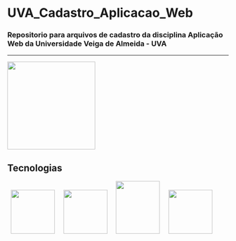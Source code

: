 # UVA_Cadastro_Aplicacao_Web
<h3>Repositorio para arquivos de cadastro da disciplina Aplicação Web da Universidade Veiga de Almeida - UVA</h3>
<hr>
<img src="https://www.mundodomarketing.com.br/mundodomarketing/images/materias/logo_UVA_em_alta.jpg"
width="200"/>
<br>

<h2> Tecnologias </h2>

<p>
&nbsp;
<img src="https://upload.wikimedia.org/wikipedia/commons/thumb/6/61/HTML5_logo_and_wordmark.svg/1200px-HTML5_logo_and_wordmark.svg.png"
width="100"
height="100"/>
&nbsp;
&nbsp;
<img src="https://upload.wikimedia.org/wikipedia/commons/thumb/9/99/Unofficial_JavaScript_logo_2.svg/1200px-Unofficial_JavaScript_logo_2.svg.png"
width="100"
height="100"/>
&nbsp;
&nbsp;
<img src="https://upload.wikimedia.org/wikipedia/commons/thumb/d/d5/CSS3_logo_and_wordmark.svg/1200px-CSS3_logo_and_wordmark.svg.png"
width="100"
height="120"/>
&nbsp;
&nbsp;
<img src="https://colinstodd.com/images/posts/matcss-min.png"
width="100"
height="100"/>
&nbsp;
</p>
